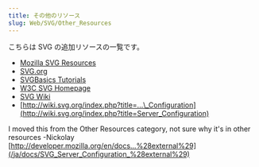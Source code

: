 ```yaml
---
title: その他のリソース
slug: Web/SVG/Other_Resources
---
```

こちらは SVG の追加リソースの一覧です。

- [Mozilla SVG Resources](http://www.croczilla.com/svg/)
- [SVG.org](http://svg.org/)
- [SVGBasics Tutorials](http://www.svgbasics.com/)
- [W3C SVG Homepage](http://www.w3.org/Graphics/SVG/)
- [SVG Wiki](http://svg-whiz.com/wiki/)
- [http://wiki.svg.org/index.php?title=...\_Configuration](http://wiki.svg.org/index.php?title=Server_Configuration)

I moved this from the Other Resources category, not sure why it's in other resources -Nickolay [http://developer.mozilla.org/en/docs...%28external%29](/ja/docs/SVG_Server_Configuration_%28external%29)
